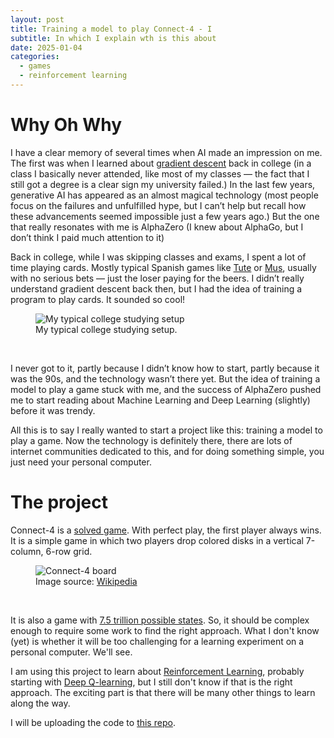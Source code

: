 ```yaml
---
layout: post
title: Training a model to play Connect-4 - I
subtitle: In which I explain wth is this about
date: 2025-01-04
categories:
  - games
  - reinforcement learning
---
```


# Why Oh Why

I have a clear memory of several times when AI made an impression on me. The first was when I learned about [gradient descent](https://en.wikipedia.org/wiki/Gradient_descent) back in college (in a class I basically never attended, like most of my classes — the fact that I still got a degree is a clear sign my university failed.) In the last few years, generative AI has appeared as an almost magical technology (most people focus on the failures and unfulfilled hype, but I can’t help but recall how these advancements seemed impossible just a few years ago.) But the one that really resonates with me is AlphaZero (I knew about AlphaGo, but I don’t think I paid much attention to it)

Back in college, while I was skipping classes and exams, I spent a lot of time playing cards. Mostly typical Spanish games like [Tute](https://en.wikipedia.org/wiki/Tute) or [Mus](<https://en.wikipedia.org/wiki/Mus_(card_game)>), usually with no serious bets — just the loser paying for the beers. I didn’t really understand gradient descent back then, but I had the idea of training a program to play cards. It sounded so cool!


<figure>
  <img src="https://img.lavdg.com/sc/B42xvwgBqywzTuRRMKSeEYRBjJA=/768x/2024/02/29/00121709211271699981205/Foto/IMG_20240229_135143.jpg" alt="My typical college studying setup"/>
  <figcaption>My typical college studying setup.</figcaption>
</figure><br/>


I never got to it, partly because I didn’t know how to start, partly because it was the 90s, and the technology wasn’t there yet. But the idea of training a model to play a game stuck with me, and the success of AlphaZero pushed me to start reading about Machine Learning and Deep Learning (slightly) before it was trendy.

All this is to say I really wanted to start a project like this: training a model to play a game. Now the technology is definitely there, there are lots of internet communities dedicated to this, and for doing something simple, you just need your personal computer.

# The project

Connect-4 is a [solved game](https://mathworld.wolfram.com/Connect-Four.html). With perfect play, the first player always wins. It is a simple game in which two players drop colored disks in a vertical 7-column, 6-row grid.
<figure>
  <img src="https://upload.wikimedia.org/wikipedia/commons/a/ad/Connect_Four.gif" alt="Connect-4 board"/>
  <figcaption>Image source: <a href="https://commons.wikimedia.org/wiki/File:Connect_Four.gif">Wikipedia</a></figcaption>
</figure><br/>

It is also a game with [7.5 trillion possible states](https://math.stackexchange.com/questions/301106/how-many-different-game-situations-has-connect-four?newreg=59bd75e52386420095d2a94e32181dd4). So, it should be complex enough to require some work to find the right approach. What I don't know (yet) is whether it will be too challenging for a learning experiment on a personal computer. We'll see.

I am using this project to learn about [Reinforcement Learning](https://en.wikipedia.org/wiki/Reinforcement_learning), probably starting with [Deep Q-learning](https://en.wikipedia.org/wiki/Q-learning#Deep_Q-learning), but I still don't know if that is the right approach. The exciting part is that there will be many other things to learn along the way.

I will be uploading the code to [this repo](https://github.com/javiercancela/connect-4).
